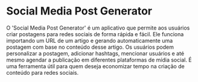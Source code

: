 # Social Media Post Generator

O 'Social Media Post Generator' é um aplicativo que permite aos usuários criar postagens para redes sociais de forma rápida e fácil. Ele funciona importando um URL de um artigo e gerando automaticamente uma postagem com base no conteúdo desse artigo. Os usuários podem personalizar a postagem, adicionar hashtags, mencionar usuários e até mesmo agendar a publicação em diferentes plataformas de mídia social. É uma ferramenta útil para quem deseja economizar tempo na criação de conteúdo para redes sociais.

